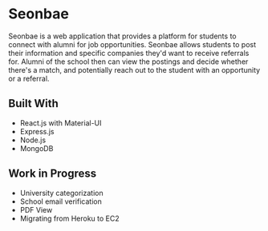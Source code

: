 # Seonbae

Seonbae is a web application that provides a platform for students to connect with alumni for job opportunities. Seonbae allows students to post their information and specific companies they'd want to receive referrals for. Alumni of the school then can view the postings and decide whether there's a match, and potentially reach out to the student with an opportunity or a referral. 

## Built With
* React.js with Material-UI
* Express.js 
* Node.js
* MongoDB


## Work in Progress
* University categorization
* School email verification
* PDF View
* Migrating from Heroku to EC2
